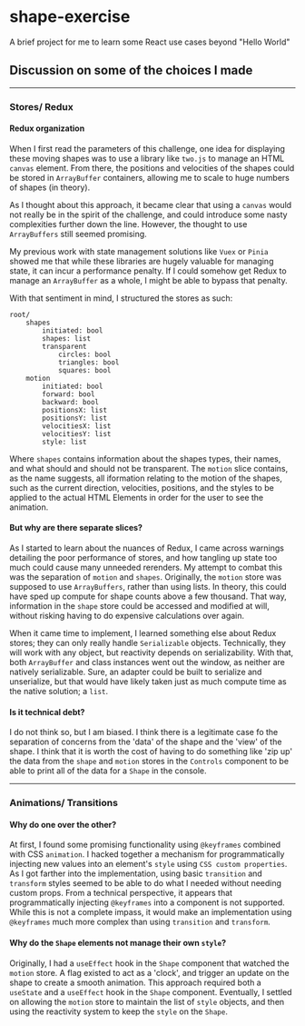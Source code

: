 # shape-exercise
A brief project for me to learn some React use cases beyond "Hello World"

## Discussion on some of the choices I made
---
### Stores/ Redux
#### **Redux organization**
When I first read the parameters of this challenge, one idea for displaying 
these moving shapes was to use a library like `two.js` to manage an HTML `canvas` 
element. From there, the positions and velocities of the shapes could be stored
in `ArrayBuffer` containers, allowing me to scale to huge numbers of shapes (in theory).

As I thought about this approach, it became clear that using a `canvas` would not 
really be in the spirit of the challenge, and could introduce some nasty complexities
further down the line. However, the thought to use `ArrayBuffers` still seemed promising.

My previous work with state management solutions like `Vuex` or `Pinia` showed me that while
these libraries are hugely valuable for managing state, it can incur a performance penalty.
If I could somehow get Redux to manage an `ArrayBuffer` as a whole, I might be able to
bypass that penalty. 

With that sentiment in mind, I structured the stores as such:

```
root/
    shapes
        initiated: bool
        shapes: list
        transparent
            circles: bool
            triangles: bool
            squares: bool
    motion
        initiated: bool
        forward: bool
        backward: bool
        positionsX: list
        positionsY: list
        velocitiesX: list
        velocitiesY: list
        style: list
```
Where `shapes` contains information about the shapes types, their names, 
and what should and should not be transparent. The `motion` slice contains,
as the name suggests, all iformation relating to the motion of the shapes, 
such as the current direction, velocities, positions, and the styles to be 
applied to the actual HTML Elements in order for the user to see the animation.

#### **But why are there separate slices?**
As I started to learn about the nuances of Redux, I came across warnings detailing
the poor performance of stores, and how tangling up state too much could cause many 
unneeded rerenders. My attempt to combat this was the separation of `motion` and 
`shapes`. Originally, the `motion` store was supposed to use `ArrayBuffers`, rather
than using lists. In theory, this could have sped up compute for shape counts above
a few thousand. That way, information in the `shape` store could be accessed and 
modified at will, without risking having to do expensive calculations over again.

When it came time to implement, I learned something else about Redux stores; they can
only really handle `Serializable` objects. Technically, they will work with any object,
but reactivity depends on serializability. With that, both `ArrayBuffer` and class instances
went out the window, as neither are natively serializable. Sure, an adapter could be 
built to serialize and unserialize, but that would have likely taken just as much compute 
time as the native solution; a `list`.

#### **Is it technical debt?**
I do not think so, but I am biased. I think there is a legitimate case fo the separation
of concerns from the 'data' of the shape and the 'view' of the shape. I think that 
it is worth the cost of having to do something like 'zip up' the data from the `shape` and
`motion` stores in the `Controls` component to be able to print all of the data for a `Shape`
in the console.

---
### Animations/ Transitions
#### **Why do one over the other?**
At first, I found some promising functionality using `@keyframes` combined with CSS `animation`.
I hacked together a mechanism for programmatically injecting new values into an element's `style`
using `CSS custom properties`. As I got farther into the implementation, using basic `transition`
and `transform` styles seemed to be able to do what I needed without needing custom props. From a 
technical perspective, it appears that programmatically injecting `@keyframes` into a component is
not supported. While this is not a complete impass, it would make an implementation 
using `@keyframes` much more complex than using `transition` and `transform`.
#### **Why do the `Shape` elements not manage their own `style`?**
Originally, I had a `useEffect` hook in the `Shape` component that watched the `motion` store.
A flag existed to act as a 'clock', and trigger an update on the shape to create a smooth animation.
This approach required both a `useState` and a `useEffect` hook in the `Shape` component. Eventually,
I settled on allowing the `motion` store to maintain the list of `style` objects, and then using
the reactivity system to keep the `style` on the `Shape`. 